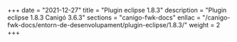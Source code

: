 +++
date        = "2021-12-27"
title       = "Plugin eclipse 1.8.3"
description = "Plugin eclipse 1.8.3 Canigó 3.6.3"
sections    = "canigo-fwk-docs"
enllac		= "/canigo-fwk-docs/entorn-de-desenvolupament/plugin-eclipse/1.8.3/"
weight		= 2
+++
